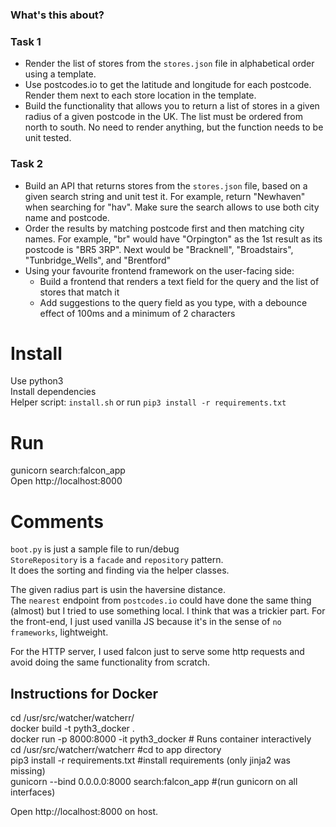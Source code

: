 ### What's this about?

### Task 1
* Render the list of stores from the `stores.json` file in alphabetical order using a template.
* Use postcodes.io to get the latitude and longitude for each postcode. Render them next to each store location in the template.
* Build the functionality that allows you to return a list of stores in a given radius of a given postcode in the UK. The list must be ordered from north to south. No need to render anything, but the function needs to be unit tested.

### Task 2
* Build an API that returns stores from the `stores.json` file, based on a given search string and unit test it. For example, return "Newhaven" when searching for "hav". Make sure the search allows to use both city name and postcode.
* Order the results by matching postcode first and then matching city names. For example, "br" would have "Orpington" as the 1st result as its postcode is "BR5 3RP". Next would be "Bracknell", "Broadstairs", "Tunbridge_Wells", and "Brentford"
* Using your favourite frontend framework on the user-facing side:
  * Build a frontend that renders a text field for the query and the list of stores that match it
  * Add suggestions to the query field as you type, with a debounce effect of 100ms and a minimum of 2 characters
 

# Install

Use python3 <br />
Install dependencies
<br />
Helper script: `install.sh` or run `pip3 install -r requirements.txt`

# Run

gunicorn search:falcon_app
<br />
Open http://localhost:8000

# Comments
`boot.py` is just a sample file to run/debug <br />
`StoreRepository` is a `facade` and `repository` pattern. <br />
It does the sorting and finding via the helper classes.

The given radius part is usin the haversine distance.
<br />
The `nearest` endpoint from `postcodes.io` could have done
the same thing (almost) but I tried to use something local.
I think that was a trickier part. For the front-end, I just used vanilla JS 
because it's in the sense of `no frameworks`, lightweight.

For the HTTP server, I used falcon just to serve some http requests and avoid 
doing the same functionality from scratch.

## Instructions for Docker
cd /usr/src/watcher/watcherr/ <br />
docker build -t pyth3_docker . <br />
docker run -p 8000:8000 -it pyth3_docker  # Runs container interactively <br />
cd /usr/src/watcherr/watcherr #cd to app directory <br />
pip3 install -r requirements.txt #install requirements (only jinja2 was missing) <br />
gunicorn --bind 0.0.0.0:8000 search:falcon_app #(run gunicorn on all interfaces) <br />

Open http://localhost:8000 on host.
